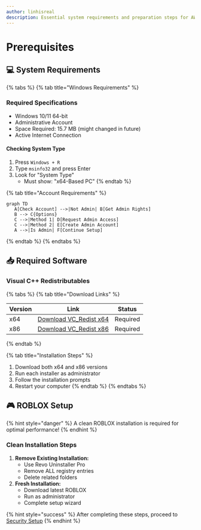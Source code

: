 ```yaml
---
author: linhisreal
description: Essential system requirements and preparation steps for AWP.GG installation
---
```


# Prerequisites

## 💻 System Requirements

{% tabs %}
{% tab title="Windows Requirements" %}

### Required Specifications

* Windows 10/11 64-bit
* Administrative Account
* Space Required: 15.7 MB (might changed in future)
* Active Internet Connection

#### Checking System Type

1. Press `Windows + R`
2. Type `msinfo32` and press Enter
3. Look for "System Type"
   * Must show: "x64-Based PC"
{% endtab %}

{% tab title="Account Requirements" %}

```mermaid
graph TD
   A[Check Account] -->|Not Admin| B[Get Admin Rights]
   B --> C{Options}
   C -->|Method 1| D[Request Admin Access]
   C -->|Method 2| E[Create Admin Account]
   A -->|Is Admin| F[Continue Setup]
```

{% endtab %}
{% endtabs %}

## 📥 Required Software

### Visual C++ Redistributables

{% tabs %}
{% tab title="Download Links" %}

| Version | Link                                                                      | Status   |
| ------- | ------------------------------------------------------------------------- | -------- |
| x64     | [Download VC\_Redist x64](https://aka.ms/vs/17/release/vc_redist.x64.exe) | Required |
| x86     | [Download VC\_Redist x86](https://aka.ms/vs/17/release/vc_redist.x86.exe) | Required |

{% endtab %}

{% tab title="Installation Steps" %}

1. Download both x64 and x86 versions
2. Run each installer as administrator
3. Follow the installation prompts
4. Restart your computer
{% endtab %}
{% endtabs %}

## 🎮 ROBLOX Setup

{% hint style="danger" %}
A clean ROBLOX installation is required for optimal performance!
{% endhint %}

### Clean Installation Steps

1. **Remove Existing Installation:**
   * Use Revo Uninstaller Pro
   * Remove ALL registry entries
   * Delete related folders
2. **Fresh Installation:**
   * Download latest ROBLOX
   * Run as administrator
   * Complete setup wizard

{% hint style="success" %}
After completing these steps, proceed to [Security Setup](security-setup.md)
{% endhint %}
